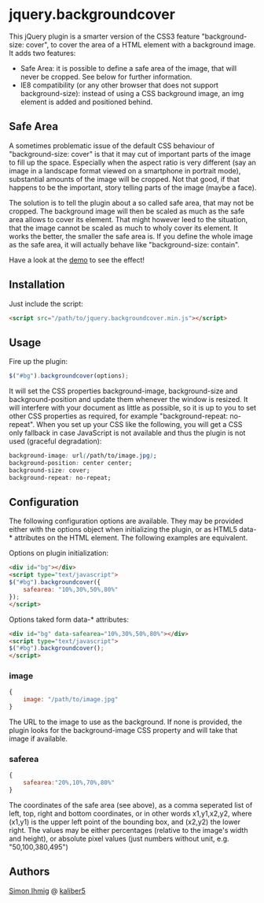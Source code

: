 # jquery.backgroundcover

This jQuery plugin is a smarter version of the CSS3 feature "background-size: cover", to cover the area of a HTML element with a background image. It adds two features:
* Safe Area: it is possible to define a safe area of the image, that will never be cropped. See below for further information.
* IE8 compatibility (or any other browser that does not support background-size): instead of using a CSS background image, an img element is added and positioned behind.

## Safe Area

A sometimes problematic issue of the default CSS behaviour of "background-size: cover" is that it may cut of important parts of the image to fill up the space. Especially when the aspect ratio is very different (say an image in a landscape format viewed on a smartphone in portrait mode), substantial amounts of the image will be cropped. Not that good, if that happens to be the important, story telling parts of the image (maybe a face).

The solution is to tell the plugin about a so called safe area, that may not be cropped. The background image will then be scaled as much as the safe area allows to cover its element. That might however leed to the situation, that the image cannot be scaled as much to wholy cover its element. It works the better, the smaller the safe area is. If you define the whole image as the safe area, it will actually behave like "background-size: contain".

Have a look at the [demo](http://rawgithub.com/kaliber5/jquery-backgroundcover/master/demo/index.html) to see the effect!

## Installation

Just include the script:

```HTML
<script src="/path/to/jquery.backgroundcover.min.js"></script>
```

## Usage

Fire up the plugin:

```JavaScript
$("#bg").backgroundcover(options);
```
    
It will set the CSS properties background-image, background-size and background-position and update them whenever the window is resized. It will interfere with your document as little as possible, so it is up to you to set other CSS properties as required, for example "background-repeat: no-repeat".
When you set up your CSS like the following, you will get a CSS only fallback in case JavaScript is not available and thus the plugin is not used (graceful degradation):

```CSS
background-image: url(/path/to/image.jpg);
background-position: center center;
background-size: cover;
background-repeat: no-repeat;
```

## Configuration

The following configuration options are available. They may be provided either with the options object when initializing the plugin, or as HTML5 data-* attributes on the HTML element. The following examples are equivalent.

Options on plugin initialization:

```HTML
<div id="bg"></div>
<script type="text/javascript">
$("#bg").backgroundcover({
    safearea: "10%,30%,50%,80%"
});
</script>
```

Options taked form data-* attributes:

```HTML
<div id="bg" data-safearea="10%,30%,50%,80%"></div>
<script type="text/javascript">
$("#bg").backgroundcover();
</script>
```

### image

```JavaScript
{
    image: "/path/to/image.jpg"
}
```
         
The URL to the image to use as the background. If none is provided, the plugin looks for the background-image CSS property and will take that image if available.

### saferea

```JavaScript
{
    safearea:"20%,10%,70%,80%"
}
```
    
The coordinates of the safe area (see above), as a comma seperated list of left, top, right and bottom coordinates, or in other words x1,y1,x2,y2, where (x1,y1) is the upper left point of the bounding box, and (x2,y2) the lower right.
The values may be either percentages (relative to the image's width and height), or absolute pixel values (just numbers without unit, e.g. "50,100,380,495")
    
## Authors

[Simon Ihmig](https://github.com/simonihmig) @ [kaliber5](https://github.com/kaliber5)

